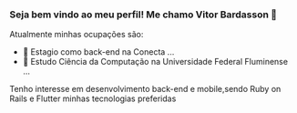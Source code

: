 ### Seja bem vindo ao meu perfil! Me chamo Vitor Bardasson 👋


Atualmente minhas ocupações são:

- 🔭 Estagio como back-end na Conecta ...
- 🌱 Estudo Ciência da Computação na Universidade Federal Fluminense ...

 Tenho interesse em desenvolvimento back-end e mobile,sendo Ruby on Rails e Flutter minhas tecnologias preferidas


